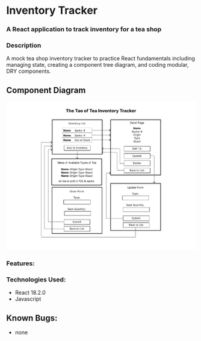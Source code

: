 # Inventory Tracker

### A React application to track inventory for a tea shop

### Description

A mock tea shop inventory tracker to practice React fundamentals including managing state, creating a component tree diagram, and coding modular, DRY components. 

## Component Diagram

<img src="src/img/diagram.png">

### Features:

### Technologies Used:
* React 18.2.0
* Javascript 

## Known Bugs:
* none
